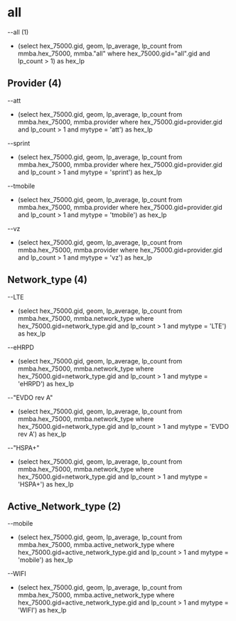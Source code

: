 all
===
--all (1)
- (select  hex_75000.gid, geom, lp_average, lp_count from mmba.hex_75000, mmba.\"all\" where hex_75000.gid=\"all\".gid and lp_count > 1) as hex_lp


Provider (4)
--------
--att
- (select  hex_75000.gid, geom, lp_average, lp_count from mmba.hex_75000, mmba.provider where hex_75000.gid=provider.gid and lp_count > 1 and mytype = 'att') as hex_lp

--sprint
- (select  hex_75000.gid, geom, lp_average, lp_count from mmba.hex_75000, mmba.provider where hex_75000.gid=provider.gid and lp_count > 1 and mytype = 'sprint') as hex_lp

--tmobile
- (select  hex_75000.gid, geom, lp_average, lp_count from mmba.hex_75000, mmba.provider where hex_75000.gid=provider.gid and lp_count > 1 and mytype = 'tmobile') as hex_lp

--vz
- (select  hex_75000.gid, geom, lp_average, lp_count from mmba.hex_75000, mmba.provider where hex_75000.gid=provider.gid and lp_count > 1 and mytype = 'vz') as hex_lp


Network_type (4)
------------
--LTE
- (select  hex_75000.gid, geom, lp_average, lp_count from mmba.hex_75000, mmba.network_type where hex_75000.gid=network_type.gid and lp_count > 1 and mytype = 'LTE') as hex_lp

--eHRPD
- (select  hex_75000.gid, geom, lp_average, lp_count from mmba.hex_75000, mmba.network_type where hex_75000.gid=network_type.gid and lp_count > 1 and mytype = 'eHRPD') as hex_lp

--"EVDO rev A"
- (select  hex_75000.gid, geom, lp_average, lp_count from mmba.hex_75000, mmba.network_type where hex_75000.gid=network_type.gid and lp_count > 1 and mytype = 'EVDO rev A') as hex_lp

--"HSPA+"
- (select  hex_75000.gid, geom, lp_average, lp_count from mmba.hex_75000, mmba.network_type where hex_75000.gid=network_type.gid and lp_count > 1 and mytype = 'HSPA+') as hex_lp


Active_Network_type (2)
------------
--mobile
- (select  hex_75000.gid, geom, lp_average, lp_count from mmba.hex_75000, mmba.active_network_type where hex_75000.gid=active_network_type.gid and lp_count > 1 and mytype = 'mobile') as hex_lp

--WIFI
- (select  hex_75000.gid, geom, lp_average, lp_count from mmba.hex_75000, mmba.active_network_type where hex_75000.gid=active_network_type.gid and lp_count > 1 and mytype = 'WIFI') as hex_lp
